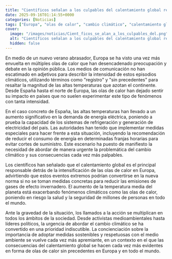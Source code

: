 ```yaml
---
title: "Científicos señalan a los culpables del calentamiento global responsable de las olas de calor de este verano en España"
date: 2025-09-16T01:14:55+0000
categories: [Noticias]
tags: ["Europa", "olas de calor", "cambio climático", "calentamiento global", "emisiones de gases", "efecto invernadero", "medidas sostenibles."]
cover:
  image: "/images/noticias/Cient_ficos_se_alan_a_los_culpables_del.png"
  alt: "Científicos señalan a los culpables del calentamiento global responsable de las olas de calor de este verano en España"
  hidden: false
---
```


En medio de un nuevo verano abrasador, Europa se ha visto una vez más envuelta en múltiples olas de calor que han desencadenado preocupación y debate en la opinión pública. Los medios de comunicación no han escatimado en adjetivos para describir la intensidad de estos episodios climáticos, utilizando términos como "registro" y "sin precedentes" para resaltar la magnitud de las altas temperaturas que azotan el continente. Desde España hasta el norte de Europa, las olas de calor han dejado sentir su impacto en países que no suelen experimentar este tipo de fenómenos con tanta intensidad.

En el caso concreto de España, las altas temperaturas han llevado a un aumento significativo en la demanda de energía eléctrica, poniendo a prueba la capacidad de los sistemas de refrigeración y generación de electricidad del país. Las autoridades han tenido que implementar medidas especiales para hacer frente a esta situación, incluyendo la recomendación de reducir el consumo de energía en determinadas franjas horarias para evitar cortes de suministro. Este escenario ha puesto de manifiesto la necesidad de abordar de manera urgente la problemática del cambio climático y sus consecuencias cada vez más palpables.

Los científicos han señalado que el calentamiento global es el principal responsable detrás de la intensificación de las olas de calor en Europa, advirtiendo que estos eventos extremos podrían convertirse en la nueva norma si no se toman medidas concretas para reducir las emisiones de gases de efecto invernadero. El aumento de la temperatura media del planeta está exacerbando fenómenos climáticos como las olas de calor, poniendo en riesgo la salud y la seguridad de millones de personas en todo el mundo.

Ante la gravedad de la situación, los llamados a la acción se multiplican en todos los ámbitos de la sociedad. Desde activistas medioambientales hasta líderes políticos, la urgencia de abordar el cambio climático se ha convertido en una prioridad indiscutible. La concienciación sobre la importancia de adoptar medidas sostenibles y respetuosas con el medio ambiente se vuelve cada vez más apremiante, en un contexto en el que las consecuencias del calentamiento global se hacen cada vez más evidentes en forma de olas de calor sin precedentes en Europa y en todo el mundo.
